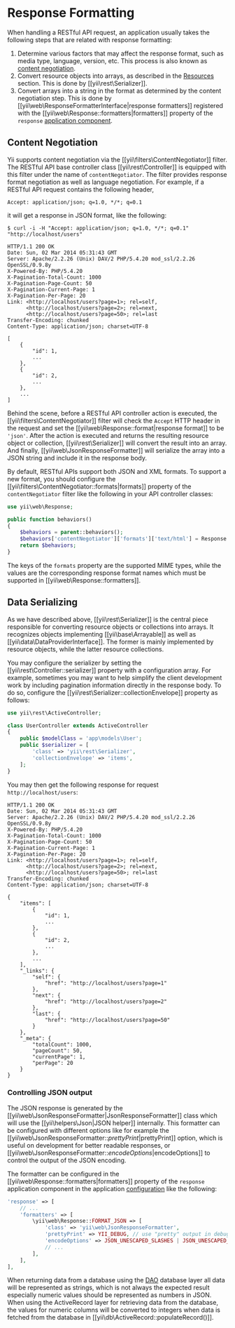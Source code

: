 Response Formatting
===================

When handling a RESTful API request, an application usually takes the following steps that are related
with response formatting:

1. Determine various factors that may affect the response format, such as media type, language, version, etc.
   This process is also known as [content negotiation](http://en.wikipedia.org/wiki/Content_negotiation).
2. Convert resource objects into arrays, as described in the [Resources](rest-resources.md) section.
   This is done by [[yii\rest\Serializer]].
3. Convert arrays into a string in the format as determined by the content negotiation step. This is
   done by [[yii\web\ResponseFormatterInterface|response formatters]] registered with
   the [[yii\web\Response::formatters|formatters]] property of the
   `response` [application component](structure-application-components.md).


## Content Negotiation <span id="content-negotiation"></span>

Yii supports content negotiation via the [[yii\filters\ContentNegotiator]] filter. The RESTful API base
controller class [[yii\rest\Controller]] is equipped with this filter under the name of `contentNegotiator`.
The filter provides response format negotiation as well as language negotiation. For example, if a RESTful
API request contains the following header,

```
Accept: application/json; q=1.0, */*; q=0.1
```

it will get a response in JSON format, like the following:

```
$ curl -i -H "Accept: application/json; q=1.0, */*; q=0.1" "http://localhost/users"

HTTP/1.1 200 OK
Date: Sun, 02 Mar 2014 05:31:43 GMT
Server: Apache/2.2.26 (Unix) DAV/2 PHP/5.4.20 mod_ssl/2.2.26 OpenSSL/0.9.8y
X-Powered-By: PHP/5.4.20
X-Pagination-Total-Count: 1000
X-Pagination-Page-Count: 50
X-Pagination-Current-Page: 1
X-Pagination-Per-Page: 20
Link: <http://localhost/users?page=1>; rel=self,
      <http://localhost/users?page=2>; rel=next,
      <http://localhost/users?page=50>; rel=last
Transfer-Encoding: chunked
Content-Type: application/json; charset=UTF-8

[
    {
        "id": 1,
        ...
    },
    {
        "id": 2,
        ...
    },
    ...
]
```

Behind the scene, before a RESTful API controller action is executed, the [[yii\filters\ContentNegotiator]]
filter will check the `Accept` HTTP header in the request and set the [[yii\web\Response::format|response format]]
to be `'json'`. After the action is executed and returns the resulting resource object or collection,
[[yii\rest\Serializer]] will convert the result into an array. And finally, [[yii\web\JsonResponseFormatter]]
will serialize the array into a JSON string and include it in the response body.

By default, RESTful APIs support both JSON and XML formats. To support a new format, you should configure
the [[yii\filters\ContentNegotiator::formats|formats]] property of the `contentNegotiator` filter like
the following in your API controller classes:

```php
use yii\web\Response;

public function behaviors()
{
    $behaviors = parent::behaviors();
    $behaviors['contentNegotiator']['formats']['text/html'] = Response::FORMAT_HTML;
    return $behaviors;
}
```

The keys of the `formats` property are the supported MIME types, while the values are the corresponding
response format names which must be supported in [[yii\web\Response::formatters]].


## Data Serializing <span id="data-serializing"></span>

As we have described above, [[yii\rest\Serializer]] is the central piece responsible for converting resource
objects or collections into arrays. It recognizes objects implementing [[yii\base\Arrayable]] as
well as [[yii\data\DataProviderInterface]]. The former is mainly implemented by resource objects, while
the latter resource collections.

You may configure the serializer by setting the [[yii\rest\Controller::serializer]] property with a configuration array.
For example, sometimes you may want to help simplify the client development work by including pagination information
directly in the response body. To do so, configure the [[yii\rest\Serializer::collectionEnvelope]] property
as follows:

```php
use yii\rest\ActiveController;

class UserController extends ActiveController
{
    public $modelClass = 'app\models\User';
    public $serializer = [
        'class' => 'yii\rest\Serializer',
        'collectionEnvelope' => 'items',
    ];
}
```

You may then get the following response for request `http://localhost/users`:

```
HTTP/1.1 200 OK
Date: Sun, 02 Mar 2014 05:31:43 GMT
Server: Apache/2.2.26 (Unix) DAV/2 PHP/5.4.20 mod_ssl/2.2.26 OpenSSL/0.9.8y
X-Powered-By: PHP/5.4.20
X-Pagination-Total-Count: 1000
X-Pagination-Page-Count: 50
X-Pagination-Current-Page: 1
X-Pagination-Per-Page: 20
Link: <http://localhost/users?page=1>; rel=self,
      <http://localhost/users?page=2>; rel=next,
      <http://localhost/users?page=50>; rel=last
Transfer-Encoding: chunked
Content-Type: application/json; charset=UTF-8

{
    "items": [
        {
            "id": 1,
            ...
        },
        {
            "id": 2,
            ...
        },
        ...
    ],
    "_links": {
        "self": {
            "href": "http://localhost/users?page=1"
        },
        "next": {
            "href": "http://localhost/users?page=2"
        },
        "last": {
            "href": "http://localhost/users?page=50"
        }
    },
    "_meta": {
        "totalCount": 1000,
        "pageCount": 50,
        "currentPage": 1,
        "perPage": 20
    }
}
```

### Controlling JSON output

The JSON response is generated by the [[yii\web\JsonResponseFormatter|JsonResponseFormatter]] class which will
use the [[yii\helpers\Json|JSON helper]] internally. This formatter can be configured with different options like
for example the [[yii\web\JsonResponseFormatter::$prettyPrint|$prettyPrint]] option, which is useful on development for
better readable responses, or [[yii\web\JsonResponseFormatter::$encodeOptions|$encodeOptions]] to control the output
of the JSON encoding.

The formatter can be configured in the [[yii\web\Response::formatters|formatters]] property of the `response` application
component in the application [configuration](concept-configurations.md) like the following:

```php
'response' => [
    // ...
    'formatters' => [
        \yii\web\Response::FORMAT_JSON => [
            'class' => 'yii\web\JsonResponseFormatter',
            'prettyPrint' => YII_DEBUG, // use "pretty" output in debug mode
            'encodeOptions' => JSON_UNESCAPED_SLASHES | JSON_UNESCAPED_UNICODE,
            // ...
        ],
    ],
],
```

When returning data from a database using the [DAO](db-dao.md) database layer all data will be represented
as strings, which is not always the expected result especially numeric values should be represented as
numbers in JSON. When using the ActiveRecord layer for retrieving data from the database, the values for numeric
columns will be converted to integers when data is fetched from the database in [[yii\db\ActiveRecord::populateRecord()]].
